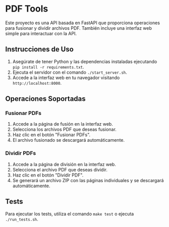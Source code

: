 # PDF Tools

Este proyecto es una API basada en FastAPI que proporciona operaciones para fusionar y dividir archivos PDF. También incluye una interfaz web simple para interactuar con la API.

## Instrucciones de Uso

1. Asegúrate de tener Python y las dependencias instaladas ejecutando `pip install -r requirements.txt`.
2. Ejecuta el servidor con el comando `./start_server.sh`.
3. Accede a la interfaz web en tu navegador visitando `http://localhost:8000`.

## Operaciones Soportadas

### Fusionar PDFs

1. Accede a la página de fusión en la interfaz web.
2. Selecciona los archivos PDF que deseas fusionar.
3. Haz clic en el botón "Fusionar PDFs".
4. El archivo fusionado se descargará automáticamente.

### Dividir PDFs

1. Accede a la página de división en la interfaz web.
2. Selecciona el archivo PDF que deseas dividir.
3. Haz clic en el botón "Dividir PDF".
4. Se generará un archivo ZIP con las páginas individuales y se descargará automáticamente.

## Tests

Para ejecutar los tests, utiliza el comando `make test` o ejecuta `./run_tests.sh`.
